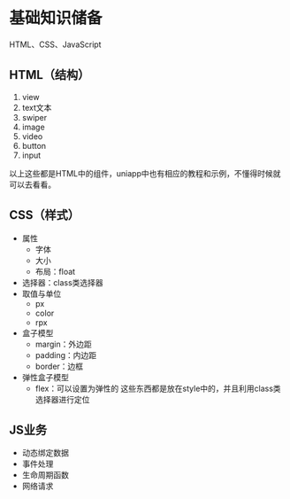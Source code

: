 # 基础知识储备
HTML、CSS、JavaScript

## HTML（结构）
1. view
2. text文本
3. swiper
4. image
5. video
6. button
7. input

以上这些都是HTML中的组件，uniapp中也有相应的教程和示例，不懂得时候就可以去看看。

## CSS（样式）
- 属性
	- 字体
	- 大小
	- 布局：float
- 选择器：class类选择器
- 取值与单位
	- px
	- color
	- rpx
- 盒子模型
	- margin：外边距
	- padding：内边距
	- border：边框
- 弹性盒子模型
	- flex：可以设置为弹性的
这些东西都是放在style中的，并且利用class类选择器进行定位

## JS业务
- 动态绑定数据
- 事件处理
- 生命周期函数
- 网络请求
